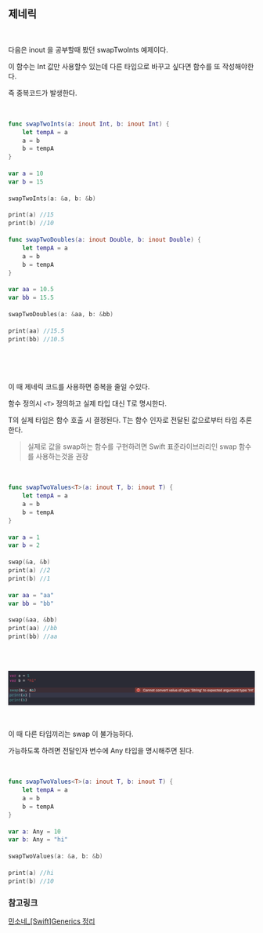 ## 제네릭

<br/>

다음은 inout 을 공부할때 봤던 swapTwoInts 예제이다.

이 함수는 Int 값만 사용할수 있는데 다른 타입으로 바꾸고 싶다면 함수를 또 작성해야한다.

즉 중복코드가 발생한다.

<br/>

```swift
func swapTwoInts(a: inout Int, b: inout Int) {
    let tempA = a
    a = b
    b = tempA
}

var a = 10
var b = 15

swapTwoInts(a: &a, b: &b)

print(a) //15
print(b) //10

func swapTwoDoubles(a: inout Double, b: inout Double) {
    let tempA = a
    a = b
    b = tempA
}

var aa = 10.5
var bb = 15.5

swapTwoDoubles(a: &aa, b: &bb)

print(aa) //15.5
print(bb) //10.5



```

<br/>

<br/>이 때 제네릭 코드를 사용하면 중복을 줄일 수있다.

함수 정의시 `<T>` 정의하고 실제 타입 대신 T로 명시한다.

T의 실제 타입은 함수 호출 시 결정된다. T는 함수 인자로 전달된 값으로부터 타입 추론한다.

> 실제로 값을 swap하는 함수를 구현하려면 Swift 표준라이브러리인 swap 함수를 사용하는것을 권장

<br/>

```swift
func swapTwoValues<T>(a: inout T, b: inout T) {
    let tempA = a
    a = b
    b = tempA
}

var a = 1
var b = 2

swap(&a, &b)
print(a) //2
print(b) //1

var aa = "aa"
var bb = "bb"

swap(&aa, &bb)
print(aa) //bb
print(bb) //aa

```

<br/>

<br/>

![generics](images/generics.png)

<br/>

이 때 다른 타입끼리는 swap 이 불가능하다. 

가능하도록 하려면 전달인자 변수에 Any 타입을 명시해주면 된다.

<br/>

```swift
func swapTwoValues<T>(a: inout T, b: inout T) {
    let tempA = a
    a = b
    b = tempA
}

var a: Any = 10
var b: Any = "hi"

swapTwoValues(a: &a, b: &b)

print(a) //hi
print(b) //10
```









### 참고링크

[민소네_[Swift]Generics 정리](http://minsone.github.io/mac/ios/swift-generics-summary)

